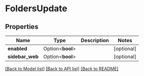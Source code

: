 # FoldersUpdate

## Properties

Name | Type | Description | Notes
------------ | ------------- | ------------- | -------------
**enabled** | Option<**bool**> |  | [optional]
**sidebar_web** | Option<**bool**> |  | [optional]

[[Back to Model list]](../README.md#documentation-for-models) [[Back to API list]](../README.md#documentation-for-api-endpoints) [[Back to README]](../README.md)


